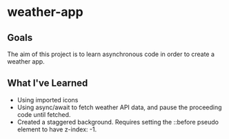 # weather-app

## Goals

The aim of this project is to learn asynchronous code in order to create a weather app. 

## What I've Learned

- Using imported icons
- Using async/await to fetch weather API data, and pause the proceeding code until fetched.
- Created a staggered background. Requires setting the ::before pseudo element to have z-index: -1.